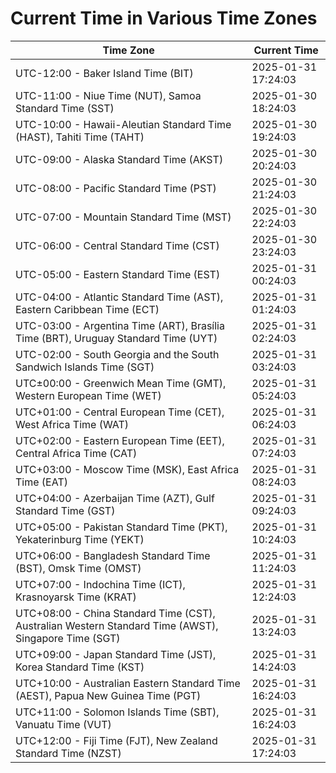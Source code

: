# Current Time in Various Time Zones

| Time Zone | Current Time |
|-----------|--------------|
| UTC-12:00 - Baker Island Time (BIT) | 2025-01-31 17:24:03 |
| UTC-11:00 - Niue Time (NUT), Samoa Standard Time (SST) | 2025-01-30 18:24:03 |
| UTC-10:00 - Hawaii-Aleutian Standard Time (HAST), Tahiti Time (TAHT) | 2025-01-30 19:24:03 |
| UTC-09:00 - Alaska Standard Time (AKST) | 2025-01-30 20:24:03 |
| UTC-08:00 - Pacific Standard Time (PST) | 2025-01-30 21:24:03 |
| UTC-07:00 - Mountain Standard Time (MST) | 2025-01-30 22:24:03 |
| UTC-06:00 - Central Standard Time (CST) | 2025-01-30 23:24:03 |
| UTC-05:00 - Eastern Standard Time (EST) | 2025-01-31 00:24:03 |
| UTC-04:00 - Atlantic Standard Time (AST), Eastern Caribbean Time (ECT) | 2025-01-31 01:24:03 |
| UTC-03:00 - Argentina Time (ART), Brasília Time (BRT), Uruguay Standard Time (UYT) | 2025-01-31 02:24:03 |
| UTC-02:00 - South Georgia and the South Sandwich Islands Time (SGT) | 2025-01-31 03:24:03 |
| UTC±00:00 - Greenwich Mean Time (GMT), Western European Time (WET) | 2025-01-31 05:24:03 |
| UTC+01:00 - Central European Time (CET), West Africa Time (WAT) | 2025-01-31 06:24:03 |
| UTC+02:00 - Eastern European Time (EET), Central Africa Time (CAT) | 2025-01-31 07:24:03 |
| UTC+03:00 - Moscow Time (MSK), East Africa Time (EAT) | 2025-01-31 08:24:03 |
| UTC+04:00 - Azerbaijan Time (AZT), Gulf Standard Time (GST) | 2025-01-31 09:24:03 |
| UTC+05:00 - Pakistan Standard Time (PKT), Yekaterinburg Time (YEKT) | 2025-01-31 10:24:03 |
| UTC+06:00 - Bangladesh Standard Time (BST), Omsk Time (OMST) | 2025-01-31 11:24:03 |
| UTC+07:00 - Indochina Time (ICT), Krasnoyarsk Time (KRAT) | 2025-01-31 12:24:03 |
| UTC+08:00 - China Standard Time (CST), Australian Western Standard Time (AWST), Singapore Time (SGT) | 2025-01-31 13:24:03 |
| UTC+09:00 - Japan Standard Time (JST), Korea Standard Time (KST) | 2025-01-31 14:24:03 |
| UTC+10:00 - Australian Eastern Standard Time (AEST), Papua New Guinea Time (PGT) | 2025-01-31 16:24:03 |
| UTC+11:00 - Solomon Islands Time (SBT), Vanuatu Time (VUT) | 2025-01-31 16:24:03 |
| UTC+12:00 - Fiji Time (FJT), New Zealand Standard Time (NZST) | 2025-01-31 17:24:03 |
